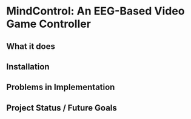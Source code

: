 # MindControl: An EEG-Based Video Game Controller


## What it does 


## Installation


## Problems in Implementation


## Project Status / Future Goals


